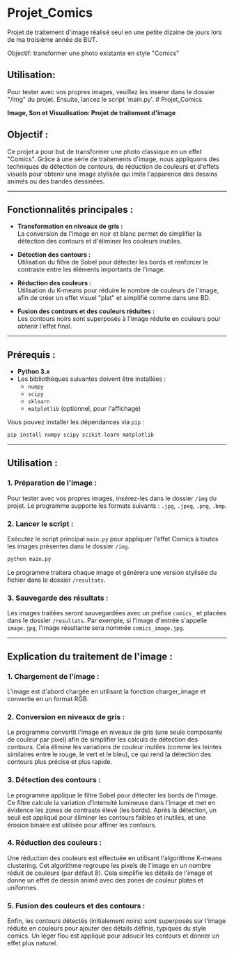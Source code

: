 # Projet_Comics

Projet de traitement d'image réalisé seul en une petite dizaine de jours lors de ma troisième année de BUT. 

Objectif: transformer une photo existante en style "Comics"

## Utilisation: 
Pour tester avec vos propres images, veuillez les inserer dans le dossier "/img" du projet. 
Ensuite, lancez le script 'main.py'. # Projet_Comics

**Image, Son et Visualisation: Projet de traitement d'image**

## Objectif :

Ce projet a pour but de transformer une photo classique en un effet "Comics". Grâce à une série de traitements d'image, nous appliquons des techniques de détection de contours, de réduction de couleurs et d'effets visuels pour obtenir une image stylisée qui imite l'apparence des dessins animés ou des bandes dessinées.

---

## Fonctionnalités principales :

- **Transformation en niveaux de gris :**  
  La conversion de l'image en noir et blanc permet de simplifier la détection des contours et d'éliminer les couleurs inutiles.
  
- **Détection des contours :**  
  Utilisation du filtre de Sobel pour détecter les bords et renforcer le contraste entre les éléments importants de l'image.

- **Réduction des couleurs :**  
  Utilisation du K-means pour réduire le nombre de couleurs de l'image, afin de créer un effet visuel "plat" et simplifié comme dans une BD.

- **Fusion des contours et des couleurs réduites :**  
  Les contours noirs sont superposés à l'image réduite en couleurs pour obtenir l'effet final.

---

## Prérequis :

- **Python 3.x**
- Les bibliothèques suivantes doivent être installées :
  - `numpy`
  - `scipy`
  - `sklearn`
  - `matplotlib` (optionnel, pour l'affichage)

Vous pouvez installer les dépendances via `pip` :

```bash
pip install numpy scipy scikit-learn matplotlib
```

---

## Utilisation :

### 1. Préparation de l'image :
Pour tester avec vos propres images, insérez-les dans le dossier `/img` du projet. Le programme supporte les formats suivants : `.jpg`, `.jpeg`, `.png`, `.bmp`.

### 2. Lancer le script :
Exécutez le script principal `main.py` pour appliquer l'effet Comics à toutes les images présentes dans le dossier `/img`.

```bash
python main.py
```

Le programme traitera chaque image et générera une version stylisée du fichier dans le dossier `/resultats`.

### 3. Sauvegarde des résultats :

Les images traitées seront sauvegardées avec un préfixe `comics_` et placées dans le dossier `/resultats`. Par exemple, si l'image d'entrée s'appelle `image.jpg`, l'image résultante sera nommée `comics_image.jpg`.



---

## Explication du traitement de l'image :


### 1. Chargement de l'image :

L'image est d'abord chargée en utilisant la fonction charger_image et convertie en un format RGB.

### 2. Conversion en niveaux de gris :

Le programme convertit l'image en niveaux de gris (une seule composante de couleur par pixel) afin de simplifier les calculs de détection des contours. Cela élimine les variations de couleur inutiles (comme les teintes similaires entre le rouge, le vert et le bleu), ce qui rend la détection des contours plus précise et plus rapide.

### 3. Détection des contours :

Le programme applique le filtre Sobel pour détecter les bords de l'image. Ce filtre calcule la variation d'intensité lumineuse dans l'image et met en évidence les zones de contraste élevé (les bords). Après la détection, un seuil est appliqué pour éliminer les contours faibles et inutiles, et une érosion binaire est utilisée pour affiner les contours.

### 4. Réduction des couleurs :

Une réduction des couleurs est effectuée en utilisant l'algorithme K-means clustering. Cet algorithme regroupe les pixels de l'image en un nombre réduit de couleurs (par défaut 8). Cela simplifie les détails de l'image et donne un effet de dessin animé avec des zones de couleur plates et uniformes.

### 5. Fusion des couleurs et des contours :

Enfin, les contours détectés (initialement noirs) sont superposés sur l'image réduite en couleurs pour ajouter des détails définis, typiques du style comics. Un léger flou est appliqué pour adoucir les contours et donner un effet plus naturel.
